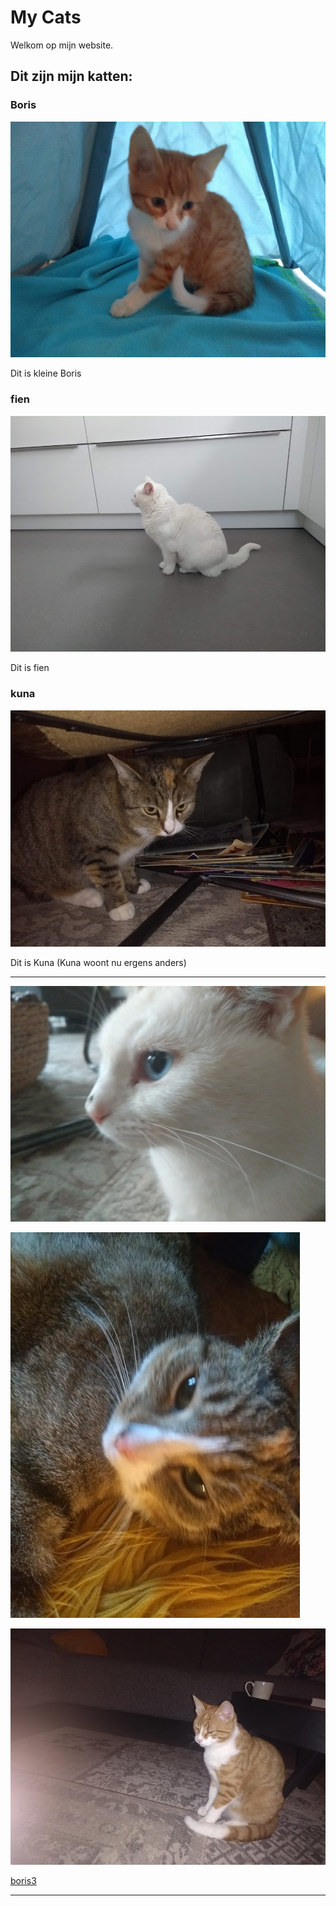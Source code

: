 # My Cats

Welkom op mijn website.

## Dit zijn mijn katten:

### Boris

![Kleine boris](./foto/kleine_boris.jpg)

Dit is kleine Boris

### fien

![fien](./foto/fien.jpg)

Dit is fien

### kuna

![schattige kuna](./foto/schattige_kuna.jpg)

Dit is Kuna (Kuna woont nu ergens anders)

---

![fien](./foto/fien2.jpg)

![kuna](./foto/kuna2.jpg)

![boris](./foto/boris2.jpg)


[boris3](https://photos.app.goo.gl/LcKuM3ACMgmzpUCp9)

---
